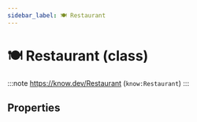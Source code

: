 ```yaml
---
sidebar_label: 🍽️ Restaurant
---
```


# 🍽️ Restaurant (class)

:::note
https://know.dev/Restaurant
(`know:Restaurant`)
:::

## Properties
